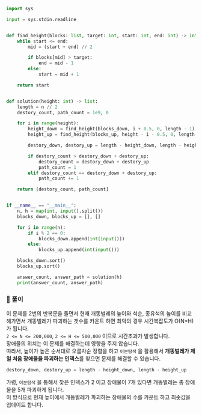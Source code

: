```python
import sys

input = sys.stdin.readline


def find_height(blocks: list, target: int, start: int, end: int) -> int:
    while start <= end:
        mid = (start + end) // 2

        if blocks[mid] > target:
            end = mid - 1
        else:
            start = mid + 1

    return start


def solution(height: int) -> list:
    length = n // 2
    destory_count, path_count = 1e9, 0

    for i in range(height):
        height_down = find_height(blocks_down, i + 0.5, 0, length - 1)
        height_up = find_height(blocks_up, height - i - 0.5, 0, length - 1)

        destory_down, destory_up = length - height_down, length - height_up

        if destory_count > destory_down + destory_up:
            destory_count = destory_down + destory_up
            path_count = 1
        elif destory_count == destory_down + destory_up:
            path_count += 1

    return [destory_count, path_count]


if __name__ == "__main__":
    n, h = map(int, input().split())
    blocks_down, blocks_up = [], []

    for i in range(n):
        if i % 2 == 0:
            blocks_down.append(int(input()))
        else:
            blocks_up.append(int(input()))

    blocks_down.sort()
    blocks_up.sort()

    answer_count, answer_path = solution(h)
    print(answer_count, answer_path)
```

### 📌 풀이

이 문제를 2번의 반복문을 돌면서 현재 개똥벌레의 높이와 석순, 종유석의 높이를 비교해가면서 개똥벌레가 파괴하는 갯수를 카운트 하면 최악의 경우 시간복잡도가 O(N\*H) 가 됩니다.  
`2 <= N <= 200,000`, `2 <= H <= 500,000` 이므로 시간초과가 발생합니다.  
장애물의 위치는 이 문제를 해결하는데 영향을 주지 않습니다.  
따라서, 높이가 높은 순서대로 오름차순 정렬을 하고 `이분탐색` 을 활용해서 **개똥벌레가 제일 처음 장애물을 파괴하는 인덱스**를 찾으면 문제를 해결할 수 있습니다.

```python
destory_down, destory_up = length - height_down, length - height_up
```

가령, `이분탐색` 을 통해서 찾은 인덱스가 2 이고 장애물이 7개 있다면 개똥벌레는 총 장애물을 5개 파괴하게 됩니다.  
이 방식으로 현재 높이에서 개똥벌레가 파괴하는 장애물의 수를 카운트 하고 최솟값을 업데이트 합니다.
